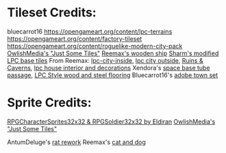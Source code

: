 
# Tileset Credits:

bluecarrot16 https://opengameart.org/content/lpc-terrains
https://opengameart.org/content/factory-tileset
https://opengameart.org/content/roguelike-modern-city-pack
[OwlishMedia's "Just Some Tiles"](https://opengameart.org/content/just-some-32x32-tiles)
[Reemax's wooden ship](https://opengameart.org/content/lpc-wooden-ship-tiles)
[Sharm's modified LPC base tiles](https://opengameart.org/content/lpc-modified-base-tiles)
From Reemax: [lpc-city-inside](https://opengameart.org/content/lpc-city-inside), [lpc city outside](https://opengameart.org/content/lpc-city-outside), [Ruins & Caverns](https://opengameart.org/content/lpc-cavern-and-ruin-tiles), [lpc house interior and decorations](https://opengameart.org/content/lpc-house-interior-and-decorations)
Xendora's [space base tube passage](https://opengameart.org/content/lpc-space-base-tube-passage), [LPC Style wood and steel flooring](https://opengameart.org/content/lpc-style-wood-bridges-and-steel-flooring)
Bluecarrot16's [adobe town set](https://opengameart.org/content/lpc-adobe-town-set)

# Sprite Credits:

[RPGCharacterSprites32x32 & RPGSoldier32x32 by Eldiran](https://opengameart.org/content/32x32-rpg-character-sprites)
[OwlishMedia's "Just Some Tiles"](https://opengameart.org/content/just-some-32x32-tiles)

AntumDeluge's [rat rework](https://opengameart.org/content/rodents-rat-rework)
Reemax's [cat and dog](https://opengameart.org/content/lpc-rat-cat-and-dog)